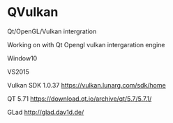 # QVulkan
Qt/OpenGL/Vulkan intergration

Working on with Qt Opengl vulkan intergaration engine

Window10

VS2015

Vulkan SDK 1.0.37     https://vulkan.lunarg.com/sdk/home

QT 5.71               https://download.qt.io/archive/qt/5.7/5.7.1/

GLad                  http://glad.dav1d.de/
